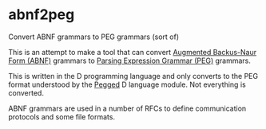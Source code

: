 # abnf2peg
Convert ABNF grammars to PEG grammars (sort of)

This is an attempt to make a tool that can convert [Augmented Backus-Naur Form (ABNF)](https://en.wikipedia.org/wiki/Augmented_Backus%E2%80%93Naur_form) grammars to [Parsing Expression Grammar (PEG)](https://en.wikipedia.org/wiki/Parsing_expression_grammar) grammars.

This is written in the D programming language and only converts to the PEG format understood by the [Pegged](https://github.com/PhilippeSigaud/Pegged) D language module. Not everything is converted.

ABNF grammars are used in a number of RFCs to define communication protocols and some file formats.
